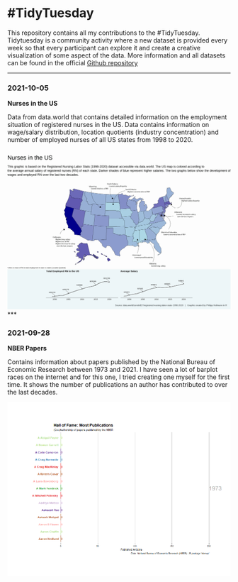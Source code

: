 # \#TidyTuesday

This repository contains all my contributions to the #TidyTuesday. Tidytuesday is a community activity where a new dataset is provided every week so that every participant can explore it and create a creative visualization of some aspect of the data. More information and all datasets can be found in the official [Github repository](https://github.com/rfordatascience/tidytuesday/)

***

### 2021-10-05
**Nurses in the US**

Data from data.world that contains detailed information on the employment situation of registered nurses in the US. Data contains information on wage/salary distribution, location quotients (industry concentration) and number of employed nurses of all US states from 1998 to 2020.

![Gif from TidyTuesday 2021-10-05](2021-10-05/US_nurses.png)***

### 2021-09-28
**NBER Papers**

Contains information about papers published by the National Bureau of Economic Research between 1973 and 2021. I have seen a lot of barplot races on the internet and for this one, I tried creating one myself for the first time. It shows the number of publications an author has contributed to over the last decades.

![Gif from TidyTuesday 2021-09-28](2021-09-28/NBER_barbplotrace_2.gif)
